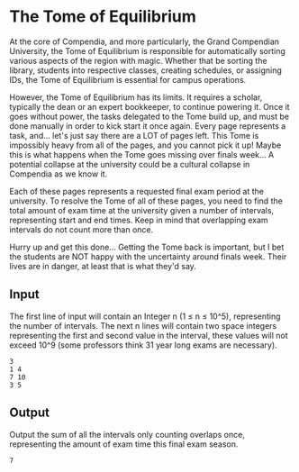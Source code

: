 # The Tome of Equilibrium

At the core of Compendia, and more particularly, the Grand Compendian University, the Tome of Equilibrium is responsible for automatically sorting various aspects of the region with magic. Whether that be sorting the library, students into respective classes, creating schedules, or assigning IDs, the Tome of Equilibrium is essential for campus operations.

However, the Tome of Equilibrium has its limits. It requires a scholar, typically the dean or an expert bookkeeper, to continue powering it. Once it goes without power, the tasks delegated to the Tome build up, and must be done manually in order to kick start it once again. Every page represents a task, and... let's just say there are a LOT of pages left. This Tome is impossibly heavy from all of the pages, and you cannot pick it up! Maybe this is what happens when the Tome goes missing over finals week... A potential collapse at the university could be a cultural collapse in Compendia as we know it.

Each of these pages represents a requested final exam period at the university. To resolve the Tome of all of these pages, you need to find the total amount of exam time at the university given a number of intervals, representing start and end times. Keep in mind that overlapping exam intervals do not count more than once.

Hurry up and get this done... Getting the Tome back is important, but I bet the students are NOT happy with the uncertainty around finals week. Their lives are in danger, at least that is what they'd say.

## Input

The first line of input will contain an Integer n (1 ≤ n ≤ 10^5), representing the number of intervals.
The next n lines will contain two space integers representing the first and second value in the interval, these values will not exceed 10^9 (some professors think 31 year long exams are necessary).

```
3
1 4
7 10
3 5
```

## Output

Output the sum of all the intervals only counting overlaps once, representing the amount of exam time this final exam season.

```
7
```